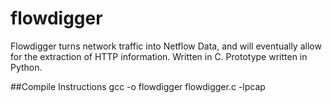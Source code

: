 # flowdigger

Flowdigger turns network traffic into Netflow Data, and will eventually allow for the extraction of HTTP information.
Written in C.
Prototype written in Python.


##Compile Instructions
gcc -o flowdigger flowdigger.c -lpcap
